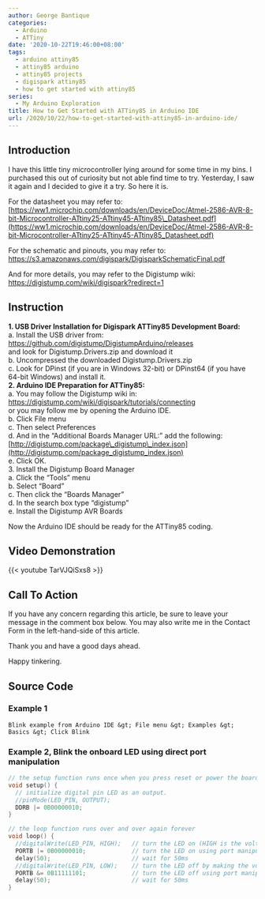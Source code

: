```yaml
---
author: George Bantique
categories:
  - Arduino
  - ATTiny
date: '2020-10-22T19:46:00+08:00'
tags:
  - arduino attiny85
  - attiny85 arduino
  - attiny85 projects
  - digispark attiny85
  - how to get started with attiny85
series:
  - My Arduino Exploration
title: How to Get Started with ATTiny85 in Arduino IDE
url: /2020/10/22/how-to-get-started-with-attiny85-in-arduino-ide/
---
```


## **Introduction**

I have this little tiny microcontroller lying around for some time in my bins. I purchased this out of curiosity but not able find time to try. Yesterday, I saw it again and I decided to give it a try. So here it is.

For the datasheet you may refer to:  
[https://ww1.microchip.com/downloads/en/DeviceDoc/Atmel-2586-AVR-8-bit-Microcontroller-ATtiny25-ATtiny45-ATtiny85\_Datasheet.pdf](https://ww1.microchip.com/downloads/en/DeviceDoc/Atmel-2586-AVR-8-bit-Microcontroller-ATtiny25-ATtiny45-ATtiny85_Datasheet.pdf)

For the schematic and pinouts, you may refer to:  
<https://s3.amazonaws.com/digispark/DigisparkSchematicFinal.pdf>

And for more details, you may refer to the Digistump wiki:  
<https://digistump.com/wiki/digispark?redirect=1>

## **Instruction**

**1. USB Driver Installation for Digispark ATTiny85 Development Board:**  
a. Install the USB driver from:  
<https://github.com/digistump/DigistumpArduino/releases>  
and look for Digistump.Drivers.zip and download it  
b. Uncompressed the downloaded Digistump.Drivers.zip  
c. Look for DPinst (if you are in Windows 32-bit) or DPinst64 (if you have 64-bit Windows) and install it.  
**2. Arduino IDE Preparation for ATTiny85:**  
a. You may follow the Digistump wiki in:  
<https://digistump.com/wiki/digispark/tutorials/connecting>  
or you may follow me by opening the Arduino IDE.  
b. Click File menu  
c. Then select Preferences  
d. And in the “Additional Boards Manager URL:” add the following:  
[http://digistump.com/package\_digistump\_index.json](http://digistump.com/package_digistump_index.json)  
e. Click OK.  
3. Install the Digistump Board Manager  
a. Click the “Tools” menu  
b. Select “Board”  
c. Then click the “Boards Manager”  
d. In the search box type “digistump”  
e. Install the Digistump AVR Boards

Now the Arduino IDE should be ready for the ATTiny85 coding.

## **Video Demonstration**

{{< youtube TarVJQiSxs8 >}}

## **Call To Action**

If you have any concern regarding this article, be sure to leave your message in the comment box below. You may also write me in the Contact Form in the left-hand-side of this article.

Thank you and have a good days ahead.

Happy tinkering.

## **Source Code**

### **Example 1** 
```
Blink example from Arduino IDE &gt; File menu &gt; Examples &gt; Basics &gt; Click Blink
```

### **Example 2**, Blink the onboard LED using direct port manipulation


```cpp { lineNos="true" wrap="true" }
// the setup function runs once when you press reset or power the board
void setup() {
  // initialize digital pin LED as an output.
  //pinMode(LED_PIN, OUTPUT);
  DDRB |= 0B00000010;
}

// the loop function runs over and over again forever
void loop() {
  //digitalWrite(LED_PIN, HIGH);   // turn the LED on (HIGH is the voltage level)
  PORTB |= 0B00000010;	           // turn the LED on using port manipulation
  delay(50);                       // wait for 50ms
  //digitalWrite(LED_PIN, LOW);    // turn the LED off by making the voltage LOW
  PORTB &= 0B11111101;	           // turn the LED off using port manipulation
  delay(50);                       // wait for 50ms
}

```


